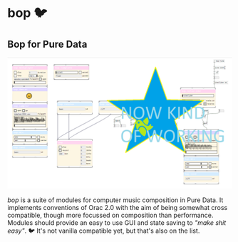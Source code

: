 # bop 🐦
## Bop for Pure Data

![bop.png](bop.png)

*bop* is a suite of modules for computer music composition in Pure Data.  It implements conventions of Orac 2.0 with the aim of being somewhat cross compatible, though more focussed on composition than performance.  Modules should provide an easy to use GUI and state saving to *"make shit easy"*. 🐦 It's not vanilla compatible yet, but that's also on the list.


